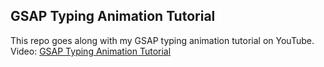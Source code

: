 ## GSAP Typing Animation Tutorial

This repo goes along with my GSAP typing animation tutorial on YouTube.
Video: [GSAP Typing Animation Tutorial](https://youtu.be/ZT66N5hBiCE)